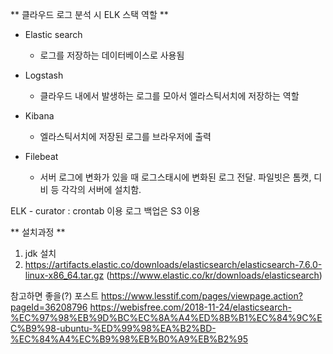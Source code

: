 ** 클라우드 로그 분석 시 ELK 스택 역할 ** 

- Elastic search
  - 로그를 저장하는 데이터베이스로 사용됨

- Logstash
  - 클라우드 내에서 발생하는 로그를 모아서 엘라스틱서치에 저장하는 역할

- Kibana
  - 엘라스틱서치에 저장된 로그를 브라우저에 출력


- Filebeat 
  - 서버 로그에 변화가 있을 때 로그스태시에 변화된 로그 전달. 파일빗은 톰캣, 디비 등 각각의 서버에 설치함. 


ELK - curator : crontab 이용
로그 백업은 S3 이용




** 설치과정 ** 
1. jdk 설치
2. https://artifacts.elastic.co/downloads/elasticsearch/elasticsearch-7.6.0-linux-x86_64.tar.gz
   (https://www.elastic.co/kr/downloads/elasticsearch)
   
참고하면 좋을(?) 포스트
https://www.lesstif.com/pages/viewpage.action?pageId=36208796
https://webisfree.com/2018-11-24/elasticsearch-%EC%97%98%EB%9D%BC%EC%8A%A4%ED%8B%B1%EC%84%9C%EC%B9%98-ubuntu-%ED%99%98%EA%B2%BD-%EC%84%A4%EC%B9%98%EB%B0%A9%EB%B2%95
